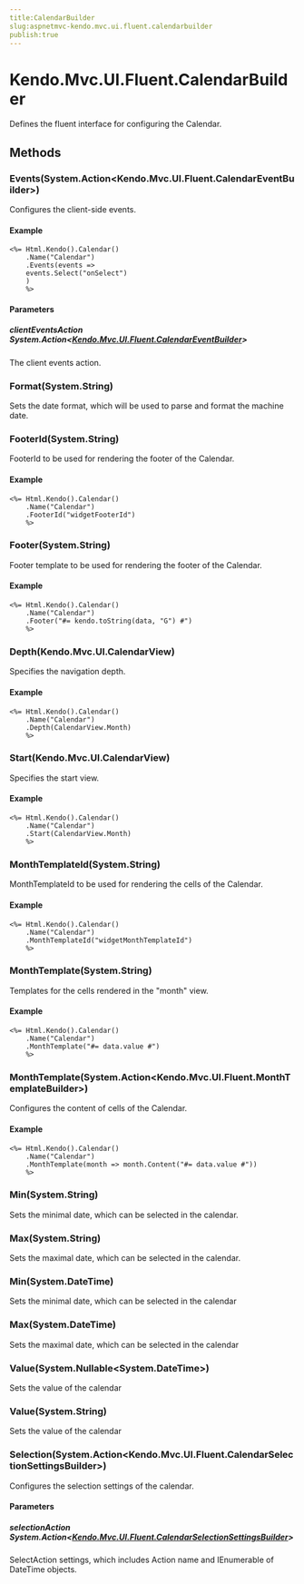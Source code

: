 ```yaml
---
title:CalendarBuilder
slug:aspnetmvc-kendo.mvc.ui.fluent.calendarbuilder
publish:true
---
```


# Kendo.Mvc.UI.Fluent.CalendarBuilder

Defines the fluent interface for configuring the Calendar.

## Methods

### Events(System.Action\<Kendo.Mvc.UI.Fluent.CalendarEventBuilder\>)
Configures the client-side events.

#### Example
    <%= Html.Kendo().Calendar()
        .Name("Calendar")
        .Events(events =>
        events.Select("onSelect")
        )
        %>

#### Parameters

##### clientEventsAction System.Action\<[Kendo.Mvc.UI.Fluent.CalendarEventBuilder](/api/wrappers/aspnet-mvc/Kendo.Mvc.UI.Fluent/CalendarEventBuilder)\>
The client events action.

### Format(System.String)
Sets the date format, which will be used to parse and format the machine date.

### FooterId(System.String)
FooterId to be used for rendering the footer of the Calendar.

#### Example
    <%= Html.Kendo().Calendar()
        .Name("Calendar")
        .FooterId("widgetFooterId")
        %>

### Footer(System.String)
Footer template to be used for rendering the footer of the Calendar.

#### Example
    <%= Html.Kendo().Calendar()
        .Name("Calendar")
        .Footer("#= kendo.toString(data, "G") #")
        %>

### Depth(Kendo.Mvc.UI.CalendarView)
Specifies the navigation depth.

#### Example
    <%= Html.Kendo().Calendar()
        .Name("Calendar")
        .Depth(CalendarView.Month)
        %>

### Start(Kendo.Mvc.UI.CalendarView)
Specifies the start view.

#### Example
    <%= Html.Kendo().Calendar()
        .Name("Calendar")
        .Start(CalendarView.Month)
        %>

### MonthTemplateId(System.String)
MonthTemplateId to be used for rendering the cells of the Calendar.

#### Example
    <%= Html.Kendo().Calendar()
        .Name("Calendar")
        .MonthTemplateId("widgetMonthTemplateId")
        %>

### MonthTemplate(System.String)
Templates for the cells rendered in the "month" view.

#### Example
    <%= Html.Kendo().Calendar()
        .Name("Calendar")
        .MonthTemplate("#= data.value #")
        %>

### MonthTemplate(System.Action\<Kendo.Mvc.UI.Fluent.MonthTemplateBuilder\>)
Configures the content of cells of the Calendar.

#### Example
    <%= Html.Kendo().Calendar()
        .Name("Calendar")
        .MonthTemplate(month => month.Content("#= data.value #"))
        %>

### Min(System.String)
Sets the minimal date, which can be selected in the calendar.

### Max(System.String)
Sets the maximal date, which can be selected in the calendar.

### Min(System.DateTime)
Sets the minimal date, which can be selected in the calendar

### Max(System.DateTime)
Sets the maximal date, which can be selected in the calendar

### Value(System.Nullable\<System.DateTime\>)
Sets the value of the calendar

### Value(System.String)
Sets the value of the calendar

### Selection(System.Action\<Kendo.Mvc.UI.Fluent.CalendarSelectionSettingsBuilder\>)
Configures the selection settings of the calendar.

#### Parameters

##### selectionAction System.Action\<[Kendo.Mvc.UI.Fluent.CalendarSelectionSettingsBuilder](/api/wrappers/aspnet-mvc/Kendo.Mvc.UI.Fluent/CalendarSelectionSettingsBuilder)\>
SelectAction settings, which includes Action name and IEnumerable of DateTime objects.